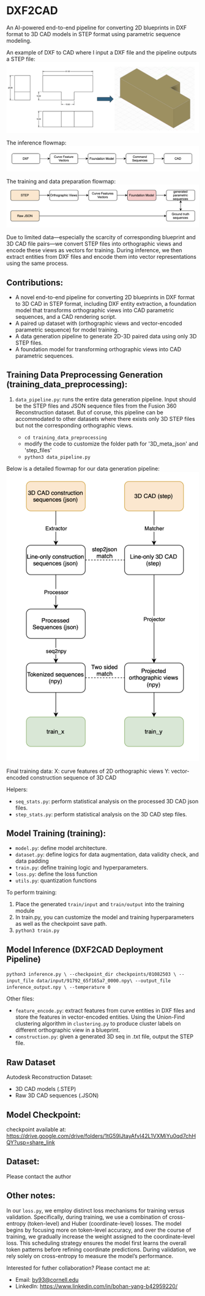 # DXF2CAD 
An AI-powered end-to-end pipeline for converting 2D blueprints in DXF format to 3D CAD models in STEP format using parametric sequence modeling. 


An example of DXF to CAD where I input a DXF file and the pipeline outputs a STEP file:
![Example of DXF-to-CAD](README_DXF2CAD_demo.png)



The inference flowmap:
![Inference flowmap](README_inference_flowmap.png)



The training and data preparation flowmap:
![Training flowmap](README_training_flowmap.png)




Due to limited data—especially the scarcity of corresponding blueprint and 3D CAD file pairs—we convert STEP files into orthographic views and encode these views as vectors for training. During inference, we then extract entities from DXF files and encode them into vector representations using the same process.


## Contributions: 
  - A novel end-to-end pipeline for converting 2D blueprints in DXF format to 3D CAD in STEP format, including DXF entity extraction, a foundation model that transforms orthographic views into CAD parametric sequences, and a CAD rendering script. 
  - A paired up dataset with (orthographic views and vector-encoded parametric sequence) for model training. 
  - A data generation pipeline to generate 2D-3D paired data using only 3D STEP files. 
  - A foundation model for transforming orthographic views into CAD parametric sequences. 

## Training Data Preprocessing Generation (training_data_preprocessing):
1. `data_pipeline.py`: runs the entire data generation pipeline. Input should be the STEP files and JSON sequence files from the Fusion 360 Reconstruction dataset. But of coruse, this pipeline can be accommodated to other datasets where there exists only 3D STEP files but not the corresponding orthographic views.

    - `cd training_data_preprocessing`
    -  modify the code to customize the folder path for '3D_meta_json' and 'step_files'
    - `python3 data_pipeline.py`

Below is a detailed flowmap for our data generation pipeline:
![Data Generation Pipeline flowmap](README_data_generation_pipeline.png)

Final training data:
X: curve features of 2D orthographic views
Y: vector-encoded construction sequence of 3D CAD

Helpers:
- `seq_stats.py`: perform statistical analysis on the processed 3D CAD json files.
- `step_stats.py`: perform statistical analysis on the 3D CAD step files. 

## Model Training (training):
- `model.py`: define model architecture.
- `dataset.py`: define logics for data augmentation, data validity check, and data padding
- `train.py`: define training logic and hyperparameters.
- `loss.py`: define the loss function 
- `utils.py`: quantization functions

To perform training:
1. Place the generated `train/input` and `train/output` into the training module
2. In train.py, you can customize the model and training hyperparameters as well as the checkpoint save path.
3. `python3 train.py`

## Model Inference (DXF2CAD Deployment Pipeline)
`python3 inference.py \
    --checkpoint_dir checkpoints/01082503 \
    --input_file data/input/91792_65f165a7_0000.npy\
    --output_file inference_output.npy \
    --temperature 0`

Other files:
- `feature_encode.py`: extract features from curve entities in DXF files and store the features in vector-encoded entities. Using the Union-Find clustering algorithm in `clustering.py` to produce cluster labels on different orthographic view in a blueprint. 
- `construction.py`: given a generated 3D seq in .txt file, output the STEP file. 

## Raw Dataset 
Autodesk Reconstruction Dataset: 
 - 3D CAD models (.STEP)
 - Raw 3D CAD sequences (.JSON)

## Model Checkpoint:
checkpoint available at: https://drive.google.com/drive/folders/1tG59lJtayAfvI42L1VXMiYu0qd7chHQY?usp=share_link

## Dataset:
Please contact the author

## Other notes:
In our `loss.py`, we employ distinct loss mechanisms for training versus validation. Specifically, during training, we use a combination of cross-entropy (token-level) and Huber (coordinate-level) losses. The model begins by focusing more on token-level accuracy, and over the course of training, we gradually increase the weight assigned to the coordinate-level loss. This scheduling strategy ensures the model first learns the overall token patterns before refining coordinate predictions. During validation, we rely solely on cross-entropy to measure the model’s performance. 

Interested for futher collaboration? Please contact me at: 
- Email: by93@cornell.edu
- LinkedIn: https://www.linkedin.com/in/bohan-yang-b42959220/

